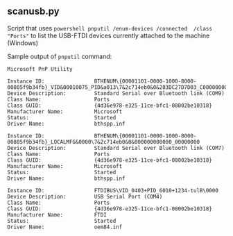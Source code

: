 ## scanusb.py
Script that uses `powershell pnputil /enum-devices /connected  /class "Ports"` to list the USB-FTDI devices currently attached to the machine (Windows)

Sample output of `pnputil` command:

```
Microsoft PnP Utility

Instance ID:                BTHENUM\{00001101-0000-1000-8000-00805f9b34fb}_VID&00010075_PID&a013\7&2c714eb0&0&283DC27D7D03_C00000000
Device Description:         Standard Serial over Bluetooth link (COM9)
Class Name:                 Ports
Class GUID:                 {4d36e978-e325-11ce-bfc1-08002be10318}
Manufacturer Name:          Microsoft
Status:                     Started
Driver Name:                bthspp.inf

Instance ID:                BTHENUM\{00001101-0000-1000-8000-00805f9b34fb}_LOCALMFG&0000\7&2c714eb0&0&000000000000_00000000
Device Description:         Standard Serial over Bluetooth link (COM7)
Class Name:                 Ports
Class GUID:                 {4d36e978-e325-11ce-bfc1-08002be10318}
Manufacturer Name:          Microsoft
Status:                     Started
Driver Name:                bthspp.inf

Instance ID:                FTDIBUS\VID_0403+PID_6010+1234-tulB\0000
Device Description:         USB Serial Port (COM4)
Class Name:                 Ports
Class GUID:                 {4d36e978-e325-11ce-bfc1-08002be10318}
Manufacturer Name:          FTDI
Status:                     Started
Driver Name:                oem84.inf 

```

